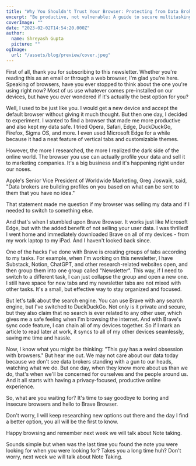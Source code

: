 ```yaml
---
title: "Why You Shouldn't Trust Your Browser: Protecting from Data Brokers"
excerpt: "Be productive, not vulnerable: A guide to secure multitasking"
coverImage: ""
date: "2023-02-02T14:54:20.000Z"
author:
  name: Shreyash Gupta
  picture: ""
ogImage:
  url: "/assets/blog/preview/cover.jpeg"
---
```


First of all, thank you for subscribing to this newsletter. Whether you're reading this as an email or through a web browser, I'm glad you're here. Speaking of browsers, have you ever stopped to think about the one you're using right now? Most of us use whatever comes pre-installed on our devices, but have you ever wondered if it's actually the best option for you?

Well, I used to be just like you. I would get a new device and accept the default browser without giving it much thought. But then one day, I decided to experiment. I wanted to find a browser that made me more productive and also kept my data safe. I tried Opera, Safari, Edge, DuckDuckGo, Firefox, Sigma OS, and more. I even used Microsoft Edge for a while because it had a neat feature of vertical tabs and customizable themes.

However, the more I researched, the more I realized the dark side of the online world. The browser you use can actually profile your data and sell it to marketing companies. It's a big business and it's happening right under our noses.

Apple's Senior Vice President of Worldwide Marketing, Greg Joswaik, said, "Data brokers are building profiles on you based on what can be sent to them that you have no idea."

That statement made me question if my browser was selling my data and if I needed to switch to something else.

And that's when I stumbled upon Brave Browser. It works just like Microsoft Edge, but with the added benefit of not selling your user data. I was thrilled! I went home and immediately downloaded Brave on all of my devices - from my work laptop to my iPad. And I haven't looked back since.

One of the hacks I've done with Brave is creating groups of tabs according to my tasks. For example, when I'm working on this newsletter, I have Substack, Notion, ChatGPT, and other research-related websites open, and then group them into one group called "Newsletter". This way, if I need to switch to a different task, I can just collapse the group and open a new one. I still have space for new tabs and my newsletter tabs are not mixed with other tasks. It's a small, but effective way to stay organized and focused.

But let's talk about the search engine. You can use Brave with any search engine, but I've switched to DuckDuckGo. Not only is it private and secure, but they also claim that no search is ever related to any other user, which gives me a safe feeling when I'm browsing the internet. And with Brave's sync code feature, I can chain all of my devices together. So if I mark an article to read later at work, it syncs to all of my other devices seamlessly, saving me time and hassle.

Now, I know what you might be thinking: "This guy has a weird obsession with browsers." But hear me out. We may not care about our data today because we don't see data brokers standing with a gun to our heads, watching what we do. But one day, when they know more about us than we do, that's when we'll be concerned for ourselves and the people around us. And it all starts with having a privacy-focused, productive online experience.

So, what are you waiting for? It's time to say goodbye to boring and insecure browsers and hello to Brave Browser.

Don't worry, I will keep researching new options out there and the day I find a better option, you all will be the first to know.

Happy browsing and remember next week we will talk about Note taking.

Sounds simple but when was the last time you found the note you were looking for when you were looking for? Takes you a long time huh? Don't worry, next week we will talk about Note Taking. 